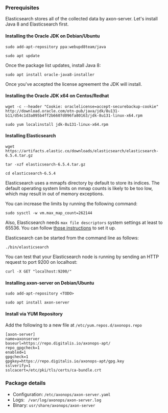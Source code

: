 
### Prerequisites

Elasticsearch stores all of the collected data by axon-server. Let's install Java 8 and Elasticsearch first.

#### Installing the Oracle JDK on Debian/Ubuntu

``` - 
sudo add-apt-repository ppa:webupd8team/java
```

``` - 
sudo apt update
```

Once the package list updates, install Java 8:

``` - 
sudo apt install oracle-java8-installer
```

Once you've accepted the license agreement the JDK will install.



#### Installing the Oracle JDK x64 on Centos/Redhat


``` - 
wget -c --header "Cookie: oraclelicense=accept-securebackup-cookie" http://download.oracle.com/otn-pub/java/jdk/8u131-b11/d54c1d3a095b4ff2b6607d096fa80163/jdk-8u131-linux-x64.rpm
```

``` -
sudo yum localinstall jdk-8u131-linux-x64.rpm
```

#### Installing Elasticsearch

``` -
wget https://artifacts.elastic.co/downloads/elasticsearch/elasticsearch-6.5.4.tar.gz
```

``` -
tar -xzf elasticsearch-6.5.4.tar.gz
```

``` -
cd elasticsearch-6.5.4
```

Elasticsearch uses a mmapfs directory by default to store its indices. The default operating system limits on mmap counts is likely to be too low, which may result in out of memory exceptions.

You can increase the limits by running the following command:

``` - 
sudo sysctl -w vm.max_map_count=262144
```

Also, Elasticsearch needs `max file descriptors` system settings at least to 65536.
You can follow [those instructions][2] to set it up.

  [2]: https://www.elastic.co/guide/en/elasticsearch/reference/current/setting-system-settings.html#ulimit

Elasticsearch can be started from the command line as follows:

``` -
./bin/elasticsearch
```

You can test that your Elasticsearch node is running by sending an HTTP request to port 9200 on localhost:

``` -
curl -X GET "localhost:9200/"
```

#### Installing axon-server on Debian/Ubuntu

``` -
sudo add-apt-repository <TODO>
```

``` -
sudo apt install axon-server
```

#### Install via YUM Repository

Add the following to a new file at ` /etc/yum.repos.d/axonops.repo `

``` -
[axon-server]
name=axonserver
baseurl=https://repo.digitalis.io/axonops-apt/
repo_gpgcheck=1
enabled=1
gpgcheck=1
gpgkey=https://repo.digitalis.io/axonops-apt/gpg.key
sslverify=1
sslcacert=/etc/pki/tls/certs/ca-bundle.crt

```


### Package details

* Configuration: `/etc/axonops/axon-server.yaml`
* Logs: ` /var/log/axonops/axon-server.log` 
* Binary: `usr/share/axonops/axon-server`






